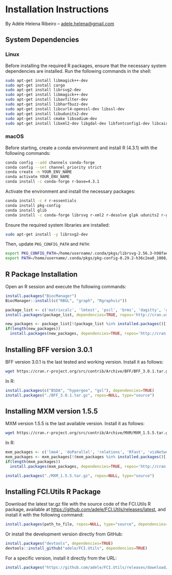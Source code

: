 
# Installation Instructions

By Adèle Helena Ribeiro –
[adele.helena\@gmail.com](mailto:adele.helena@gmail.com)


## System Dependencies

### Linux

Before installing the required R packages, ensure that the necessary
system dependencies are installed. Run the following commands in the
shell:

``` sh
sudo apt-get install libmagick++-dev
sudo apt-get install cargo
sudo apt-get install librsvg2-dev
sudo apt-get install libmagick++-dev
sudo apt-get install libavfilter-dev
sudo apt-get install libharfbuzz-dev
sudo apt-get install libcurl4-openssl-dev libssl-dev
sudo apt-get install libudunits2-dev
sudo apt-get install cmake libsodium-dev  
sudo apt-get install libxml2-dev libgdal-dev libfontconfig1-dev libcairo2-dev
```

### macOS

Before starting, create a conda environment and install R (4.3.1) with
the following commands:

``` sh
conda config --add channels conda-forge
conda config --set channel_priority strict
conda create -n YOUR_ENV_NAME
conda activate YOUR_ENV_NAME
conda install -c conda-forge r-base=4.3.1
```

Activate the environment and install the necessary packages:

``` sh
conda install -c r r-essentials
conda install pkg-config
conda install glib
conda install -c conda-forge librsvg r-xml2 r-desolve glpk udunits2 r-gsl gsl cxx-compiler r-rsvg
```

Ensure the required system libraries are installed:

``` sh
sudo apt-get install -y librsvg2-dev
```

Then, update `PKG_CONFIG_PATH` and `PATH`:

``` sh
export PKG_CONFIG_PATH=/home/username/.conda/pkgs/librsvg-2.56.3-h98fae49_0/lib/pkgconfig:$PKG_CONFIG_PATH
export PATH=/home/username/.conda/pkgs/pkg-config-0.29.2-h36c2ea0_1008/bin/:$PATH
```

## R Package Installation

Open an R session and execute the following commands:

``` r
install.packages("BiocManager")
BiocManager::install(c("RBGL", "graph", "Rgraphviz"))

package_list <- c('matrixcalc', 'lmtest', 'pscl', 'brms', 'dagitty', 'ggm', 'igraph', 'pcalg', 'SEMgraph', 'doFuture', 'DOT', 'jsonlite', 'rsvg')
install.packages(package_list, dependencies=TRUE, repos='http://cran.us.r-project.org')

new_packages <- package_list[!(package_list %in% installed.packages()[,"Package"])]
if(length(new_packages))
  install.packages(new_packages, dependencies=TRUE, repos='http://cran.us.r-project.org')
```

## Installing BFF version 3.0.1

BFF version 3.0.1 is the last tested and working version. Install it as
follows:

``` sh
wget https://cran.r-project.org/src/contrib/Archive/BFF/BFF_3.0.1.tar.gz
```

In R:

``` r
install.packages(c("BSDA", "hypergeo", "gsl"), dependencies=TRUE)
install.packages("./BFF_3.0.1.tar.gz", repos=NULL, type="source")
```

## Installing MXM version 1.5.5

MXM version 1.5.5 is the last available version. Install it as follows:

``` sh
wget https://cran.r-project.org/src/contrib/Archive/MXM/MXM_1.5.5.tar.gz
```

In R:

``` r
mxm_packages <- c('lme4', 'doParallel', 'relations', 'Rfast', 'visNetwork', 'energy', 'geepack', 'bigmemory', 'coxme', 'Rfast2', 'Hmisc')
mxm_packages <- mxm_packages[!(mxm_packages %in% installed.packages()[,"Package"])]
if(length(mxm_packages))
  install.packages(mxm_packages, dependencies=TRUE, repos='http://cran.us.r-project.org')

install.packages("./MXM_1.5.5.tar.gz", repos=NULL, type="source")
```

## Installing FCI.Utils R Package

Download the latest tar.gz file with the source code of the FCI.Utils R
package, available at
<https://github.com/adele/FCI.Utils/releases/latest>, and install it
with the following command:

``` r
install.packages(path_to_file, repos=NULL, type="source", dependencies=TRUE)
```

Or install the development version directly from GitHub:

``` r
install.packages("devtools", dependencies=TRUE)
devtools::install_github("adele/FCI.Utils", dependencies=TRUE)
```

For a specific version, install it directly from the URL:

``` r
install.packages("https://github.com/adele/FCI.Utils/releases/download/v1.0/FCI.Utils_1.0.tar.gz", repos=NULL, method="libcurl", dependencies=TRUE)
```
